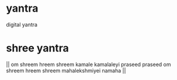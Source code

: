 # yantra
digital yantra
# shree yantra
|| om shreem hreem shreem kamale
kamalaleyi praseed praseed
om shreem hreem shreem mahalekshmiyei
namaha ||
